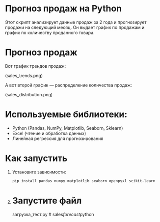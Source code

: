 # Прогноз продаж на Python

Этот скрипт анализирует данные продаж за 2 года и прогнозирует продажи на следующий месяц.
Он выдает график по продажам и график по количеству проданного товара.

# Прогноз продаж

Вот график трендов продаж:

(sales_trends.png)

А вот второй график — распределение количества продаж:

(sales_distribution.png)

# Используемые библиотеки:

- Python (Pandas, NumPy, Matplotlib, Seaborn, Sklearn)
- Excel (чтение и обработка данных)
- Линейная регрессия для прогнозирования

# Как запустить
1. Установите зависимости:  
   ```bash
   pip install pandas numpy matplotlib seaborn openpyxl scikit-learn

2. # Запустите файл 
    загрузка_тест.py
#   s a l e s _ f o r e c a s t _ p y t h o n 
 
 
